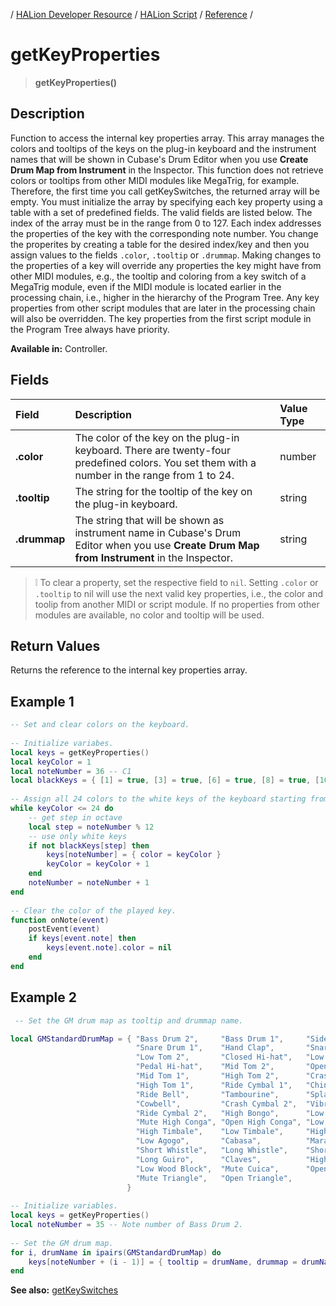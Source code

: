 / [HALion Developer Resource](../../HALion-Developer-Resource.md) / [HALion Script](./HALion-Script.md) / [Reference](./Reference.md) /

# getKeyProperties

>**getKeyProperties()**

## Description

Function to access the internal key properties array. This array manages the colors and tooltips of the keys on the plug-in keyboard and the instrument names that will be shown in Cubase's Drum Editor when you use **Create Drum Map from Instrument** in the Inspector. This function does not retrieve colors or tooltips from other MIDI modules like MegaTrig, for example. Therefore, the first time you call getKeySwitches, the returned array will be empty. You must initialize the array by specifying each key property using a table with a set of predefined fields. The valid fields are listed below. The index of the array must be in the range from 0 to 127. Each index addresses the properties of the key with the corresponding note number. You change the properites by creating a table for the desired index/key and then you assign values to the fields ``.color``, ``.tooltip`` or ``.drummap``. Making changes to the properties of a key will override any properties the key might have from other MIDI modules, e.g., the tooltip and coloring from a key switch of a MegaTrig module, even if the MIDI module is located earlier in the processing chain, i.e., higher in the hierarchy of the Program Tree. Any key properties from other script modules that are later in the processing chain will also be overridden. The key properties from the first script module in the Program Tree always have priority.

**Available in:** Controller.

## Fields

|Field|Description|Value Type|
|:-|:-|:-|
|**.color**|The color of the key on the plug-in keyboard. There are twenty-four predefined colors. You set them with a number in the range from 1 to 24.|number|
|**.tooltip**|The string for the tooltip of the key on the plug-in keyboard.|string|
|**.drummap**|The string that will be shown as instrument name in Cubase's Drum Editor when you use **Create Drum Map from Instrument** in the Inspector.|string|

>&#10069; To clear a property, set the respective field to ``nil``. Setting ``.color`` or ``.tooltip`` to nil will use the next valid key properties, i.e., the color and toolip from another MIDI or script module. If no properties from other modules are available, no color and tooltip will be used.

## Return Values

Returns the reference to the internal key properties array.

## Example 1

```lua
-- Set and clear colors on the keyboard.
 
-- Initialize variabes.
local keys = getKeyProperties()
local keyColor = 1
local noteNumber = 36 -- C1
local blackKeys = { [1] = true, [3] = true, [6] = true, [8] = true, [10] = true }
 
-- Assign all 24 colors to the white keys of the keyboard starting from C1.
while keyColor <= 24 do
    -- get step in octave
    local step = noteNumber % 12
    -- use only white keys
    if not blackKeys[step] then
        keys[noteNumber] = { color = keyColor }
        keyColor = keyColor + 1
    end
    noteNumber = noteNumber + 1
end
 
-- Clear the color of the played key.
function onNote(event)
    postEvent(event)
    if keys[event.note] then
        keys[event.note].color = nil
    end
end
```

## Example 2

```lua
 -- Set the GM drum map as tooltip and drummap name.

local GMStandardDrumMap = { "Bass Drum 2",     "Bass Drum 1",     "Side Stick",
                            "Snare Drum 1",    "Hand Clap",       "Snare Drum 2",
                            "Low Tom 2",       "Closed Hi-hat",   "Low Tom 1",
                            "Pedal Hi-hat",    "Mid Tom 2",       "Open Hi-hat",
                            "Mid Tom 1",       "High Tom 2",      "Crash Cymbal 1",
                            "High Tom 1",      "Ride Cymbal 1",   "Chinese Cymbal",
                            "Ride Bell",       "Tambourine",      "Splash Cymbal",
                            "Cowbell",         "Crash Cymbal 2",  "Vibra Slap",
                            "Ride Cymbal 2",   "High Bongo",      "Low Bongo",
                            "Mute High Conga", "Open High Conga", "Low Conga",
                            "High Timbale",    "Low Timbale",     "High Agogo",
                            "Low Agogo",       "Cabasa",          "Maracas",
                            "Short Whistle",   "Long Whistle",    "Short Guiro",
                            "Long Guiro",      "Claves",          "High Wood Block",
                            "Low Wood Block",  "Mute Cuica",      "Open Cuica",
                            "Mute Triangle",   "Open Triangle",
                          }
 
-- Initialize variables.
local keys = getKeyProperties()
local noteNumber = 35 -- Note number of Bass Drum 2.
 
-- Set the GM drum map.
for i, drumName in ipairs(GMStandardDrumMap) do
    keys[noteNumber + (i - 1)] = { tooltip = drumName, drummap = drumName }
end
```

**See also:** [getKeySwitches](./getKeySwitches.md)